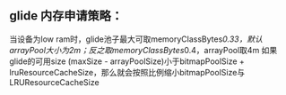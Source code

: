 ## glide 内存申请策略：
当设备为low ram时，glide池子最大可取memoryClassBytes*0.33，默认arrayPool大小为2m；反之取memoryClassBytes*0.4，arrayPool取4m
如果glide的可用size (maxSize - arrayPoolSize)小于bitmapPoolSize + lruResourceCacheSize，那么就会按照比例缩小bitmapPoolSize与LRUResourceCacheSize




